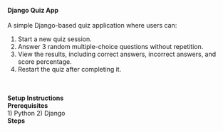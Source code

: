 <b> Django Quiz App </b>
<br>
<br>
A simple Django-based quiz application where users can:
1) Start a new quiz session.
2) Answer 3 random multiple-choice questions without repetition.
3) View the results, including correct answers, incorrect answers, and score percentage.
4) Restart the quiz after completing it.
<br>
<br>
<b>Setup Instructions</b>
<br>
<b>Prerequisites</b>
<br>
1) Python
2) Django
<br>
<b>Steps</b>


